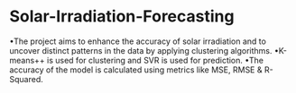 # Solar-Irradiation-Forecasting

•The project aims to enhance the accuracy of solar irradiation and to uncover distinct patterns in
the data by applying clustering algorithms.
•K-means++ is used for clustering and SVR is used for prediction.
•The accuracy of the model is calculated using metrics like MSE,
RMSE & R-Squared.

 
